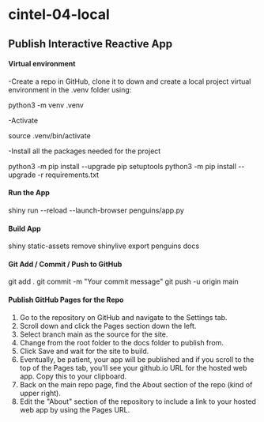 # cintel-04-local

## Publish Interactive Reactive App

#### Virtual environment

-Create a repo in GitHub, clone it to down and create a local project virtual environment in the .venv folder using:

python3 -m venv .venv

-Activate

source .venv/bin/activate

-Install all the packages needed for the project

python3 -m pip install --upgrade pip setuptools
python3 -m pip install --upgrade -r requirements.txt

#### Run the App

shiny run --reload --launch-browser penguins/app.py

#### Build App

shiny static-assets remove
shinylive export penguins docs

#### Git Add / Commit / Push to GitHub

git add .
git commit -m "Your commit message"
git push -u origin main

#### Publish GitHub Pages for the Repo

1. Go to the repository on GitHub and navigate to the Settings tab.
2. Scroll down and click the Pages section down the left.
3. Select branch main as the source for the site.
4. Change from the root folder to the docs folder to publish from.
5. Click Save and wait for the site to build.
6. Eventually, be patient, your app will be published and if you scroll to the top of the Pages tab, you'll see your github.io URL for the hosted web app. Copy this to your clipboard. 
7. Back on the main repo page, find the About section of the repo (kind of upper right).
8. Edit the "About" section of the repository to include a link to your hosted web app by using the Pages URL. 